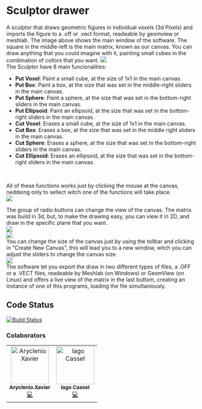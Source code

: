 # Sculptor drawer
  A sculptor that draws geometric figures in individual voxels (3d Pixels) and imports the figure to a .off or .vect format, readeable by geomview or meshlab. The image above shows the main window of the software. The square in the middle-left is the main matrix, known as our canvas. You can draw anything that you could imagine with it, painting small cubes in the combination of collors that you want.
  <img src="https://user-images.githubusercontent.com/31252524/59954220-05654080-945a-11e9-87ad-d1d1bcd4074c.png">
  <br>
  The Sculptor have 8 main funcionalities:
 <br>
 <ul>
   <li><b>Put Voxel</b>: Paint a small cube, at the size of 1x1 in the main canvas.</li> 
   <li><b>Put Box</b>: Paint a box, at the size that was set in the middle-right sliders in the main canvas.</li> 
   <li><b>Put Sphere</b>: Paint a sphere, at the size that was set in the bottom-right sliders in the main canvas.</li>
   <li><b>Put Ellipsoid</b>: Paint an ellipsoid, at the size that was set in the bottom-right sliders in the main canvas.</li> 
   <li><b>Cut Voxel</b>: Erases a small cube, at the size of 1x1 in the main canvas.</li> 
   <li><b>Cut Box</b>: Erases a box, at the size that was set in the middle right sliders in the main canvas.</li> 
   <li><b>Cut Sphere</b>: Erases a sphere, at the size that was set in the bottom-right sliders in the main canvas.</li>
   <li><b>Cut Ellipsoid</b>: Erases an ellipsoid, at the size that was set in the bottom-right sliders in the main canvas.</li>
 </ul>
   <br>
<p>All of these functions works just by clicking the mouse at the canvas, neddeing only to sellect witch one of the functions will take place.
  <br>
<img src="https://user-images.githubusercontent.com/31252524/59954544-95f05080-945b-11e9-85a9-8b01bec37c7e.png">
<br>
<p>The group of radio buttons can change the view of the canvas. The matrix was build in 3d, but, to make the drawing easy, you can view it in 2D, and draw in the specific plane that you want. 
  <br>
<img src="https://user-images.githubusercontent.com/31252524/59954610-fd0e0500-945b-11e9-88fa-638c75c44748.png">
  <br>
<img src="https://user-images.githubusercontent.com/31252524/59954680-55450700-945c-11e9-98d0-4dc14361f85a.png">
  <br>
  You can change the size of the canvas just by using the tollbar and clicking in "Create New Canvas", this will lead you to a new window, witch you can adjust the sliders to change the canvas size.  
  <br>
  <img src="https://user-images.githubusercontent.com/31252524/59954785-08adfb80-945d-11e9-88c6-d4aac9796dcb.png">
  <br>
  The software let you export the draw in two different types of files, a .OFF or a .VECT files, readeable by Meshlab (on Windows) or GeomView (on Linux) and offers a live view of the matrix in the last buttom, creating an instance of one of this programs, loading the file simultaniously.

## Code Status

[![Build Status](https://badge.buildkite.com/ab1152b6a1f6a61d3ea4ec5b3eece8d4c2b830998459c75352.svg?branch=master)](https://buildkite.com/rails/rails)

### Colaborators
<table>
  <tr>
    <td align="center">
      <a href="http://github.com/aryclenio">
        <img src="https://avatars.githubusercontent.com/aryclenio" width="100px;" alt="Aryclenio Xavier"/>
        <br />
        <sub><b>Aryclenio Xavier</b></sub>
      </a><br />
      <a href="https://github.com/aryclenio/Sculptor/commits?author=aryclenio" title="Code">💻</a>
    </td>
    <td align="center">
      <a href="http://github.com/IagoCassel">
        <img src="https://avatars.githubusercontent.com/IagoCassel" width="100px;" alt="Iago Cassel"/>
        <br />
        <sub><b>Iago Cassel</b></sub>
      </a><br />
      <a href="https://github.com/aryclenio/Sculptor/commits?author=IagoCassel" title="Code">💻</a>
    </td>
  </tr>
</table>
